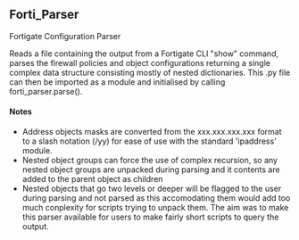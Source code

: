 ## Forti_Parser
Fortigate Configuration Parser

Reads a file containing the output from a Fortigate CLI "show" command, parses the firewall policies and object configurations returning a single complex data structure consisting mostly of nested dictionaries. This .py file can then be imported as a module and initialised by calling forti_parser.parse().

#### Notes

- Address objects masks are converted from the xxx.xxx.xxx.xxx format to a slash notation (/yy) for ease of use with the standard 'ipaddress' module.
- Nested object groups can force the use of complex recursion, so any nested object groups are unpacked during parsing and it contents are added to the parent object as children
- Nested objects that go two levels or deeper will be flagged to the user during parsing and not parsed as this accomodating them would add too much conplexity for scripts trying to unpack them. The aim was to make this parser available for users to make fairly short scripts to query the output.




